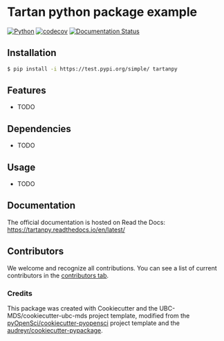 # Tartan python package example 

[![Python](https://img.shields.io/badge/python-3.8-blue)]()
[![codecov](https://codecov.io/gh/benjaminleroy/tartanpy/branch/main/graph/badge.svg)](https://codecov.io/gh/benjaminleroy/tartanpy)
[![Documentation Status](https://readthedocs.org/projects/tartanpy/badge/?version=latest)](https://tartanpy.readthedocs.io/en/latest/?badge=latest)


## Installation

```bash
$ pip install -i https://test.pypi.org/simple/ tartanpy
```

## Features

- TODO

## Dependencies

- TODO

## Usage

- TODO

## Documentation

The official documentation is hosted on Read the Docs: https://tartanpy.readthedocs.io/en/latest/

## Contributors

We welcome and recognize all contributions. You can see a list of current contributors in the [contributors tab](https://github.com/benjaminleroy/tartanpy/graphs/contributors).

### Credits

This package was created with Cookiecutter and the UBC-MDS/cookiecutter-ubc-mds project template, modified from the [pyOpenSci/cookiecutter-pyopensci](https://github.com/pyOpenSci/cookiecutter-pyopensci) project template and the [audreyr/cookiecutter-pypackage](https://github.com/audreyr/cookiecutter-pypackage).
